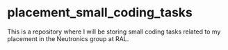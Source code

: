 # placement_small_coding_tasks

This is a repository where I will be storing small coding tasks related to my placement in the Neutronics group at RAL.
